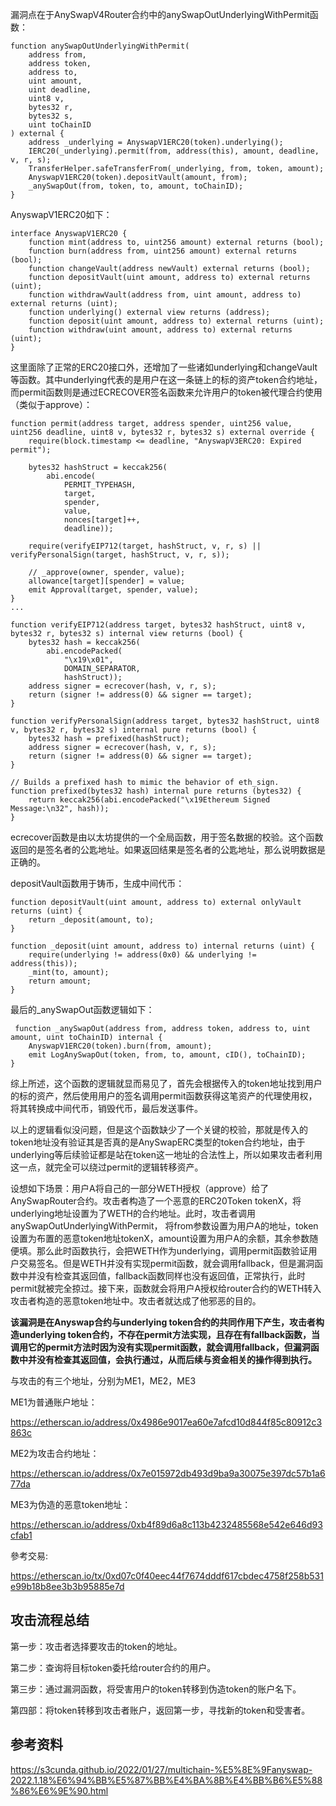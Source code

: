 漏洞点在于AnySwapV4Router合约中的anySwapOutUnderlyingWithPermit函数：
```
function anySwapOutUnderlyingWithPermit(
    address from,
    address token,
    address to,
    uint amount,
    uint deadline,
    uint8 v,
    bytes32 r,
    bytes32 s,
    uint toChainID
) external {
    address _underlying = AnyswapV1ERC20(token).underlying();
    IERC20(_underlying).permit(from, address(this), amount, deadline, v, r, s);
    TransferHelper.safeTransferFrom(_underlying, from, token, amount);
    AnyswapV1ERC20(token).depositVault(amount, from);
    _anySwapOut(from, token, to, amount, toChainID);
}
```
AnyswapV1ERC20如下：
```
interface AnyswapV1ERC20 {
    function mint(address to, uint256 amount) external returns (bool);
    function burn(address from, uint256 amount) external returns (bool);
    function changeVault(address newVault) external returns (bool);
    function depositVault(uint amount, address to) external returns (uint);
    function withdrawVault(address from, uint amount, address to) external returns (uint);
    function underlying() external view returns (address);
    function deposit(uint amount, address to) external returns (uint);
    function withdraw(uint amount, address to) external returns (uint);
}
```

这里面除了正常的ERC20接口外，还增加了一些诸如underlying和changeVault等函数。其中underlying代表的是用户在这一条链上的标的资产token合约地址，而permit函数则是通过ECRECOVER签名函数来允许用户的token被代理合约使用（类似于approve）：

```
function permit(address target, address spender, uint256 value, uint256 deadline, uint8 v, bytes32 r, bytes32 s) external override {
    require(block.timestamp <= deadline, "AnyswapV3ERC20: Expired permit");

    bytes32 hashStruct = keccak256(
        abi.encode(
            PERMIT_TYPEHASH,
            target,
            spender,
            value,
            nonces[target]++,
            deadline));

    require(verifyEIP712(target, hashStruct, v, r, s) || verifyPersonalSign(target, hashStruct, v, r, s));

    // _approve(owner, spender, value);
    allowance[target][spender] = value;
    emit Approval(target, spender, value);
}
...

function verifyEIP712(address target, bytes32 hashStruct, uint8 v, bytes32 r, bytes32 s) internal view returns (bool) {
    bytes32 hash = keccak256(
        abi.encodePacked(
            "\x19\x01",
            DOMAIN_SEPARATOR,
            hashStruct));
    address signer = ecrecover(hash, v, r, s);
    return (signer != address(0) && signer == target);
}

function verifyPersonalSign(address target, bytes32 hashStruct, uint8 v, bytes32 r, bytes32 s) internal pure returns (bool) {
    bytes32 hash = prefixed(hashStruct);
    address signer = ecrecover(hash, v, r, s);
    return (signer != address(0) && signer == target);
}

// Builds a prefixed hash to mimic the behavior of eth_sign.
function prefixed(bytes32 hash) internal pure returns (bytes32) {
    return keccak256(abi.encodePacked("\x19Ethereum Signed Message:\n32", hash));
}
```
ecrecover函数是由以太坊提供的一个全局函数，用于签名数据的校验。这个函数返回的是签名者的公匙地址。如果返回结果是签名者的公匙地址，那么说明数据是正确的。

depositVault函数用于铸币，生成中间代币：
```
function depositVault(uint amount, address to) external onlyVault returns (uint) {
    return _deposit(amount, to);
}

function _deposit(uint amount, address to) internal returns (uint) {
    require(underlying != address(0x0) && underlying != address(this));
    _mint(to, amount);
    return amount;
}
```
最后的_anySwapOut函数逻辑如下：
```
 function _anySwapOut(address from, address token, address to, uint amount, uint toChainID) internal {
    AnyswapV1ERC20(token).burn(from, amount);
    emit LogAnySwapOut(token, from, to, amount, cID(), toChainID);
}
```

综上所述，这个函数的逻辑就显而易见了，首先会根据传入的token地址找到用户的标的资产，然后使用用户的签名调用permit函数获得这笔资产的代理使用权，将其转换成中间代币，销毁代币，最后发送事件。

以上的逻辑看似没问题，但是这个函数缺少了一个关键的校验，那就是传入的token地址没有验证其是否真的是AnySwapERC类型的token合约地址，由于underlying等后续验证都是站在token这一地址的合法性上，所以如果攻击者利用这一点，就完全可以绕过permit的逻辑转移资产。

设想如下场景：用户A将自己的一部分WETH授权（approve）给了AnySwapRouter合约。攻击者构造了一个恶意的ERC20Token tokenX，将underlying地址设置为了WETH的合约地址。此时，攻击者调用anySwapOutUnderlyingWithPermit， 将from参数设置为用户A的地址，token设置为布置的恶意token地址tokenX，amount设置为用户A的余额，其余参数随便填。那么此时函数执行，会把WETH作为underlying，调用permit函数验证用户交易签名。但是WETH并没有实现permit函数，就会调用fallback，但是漏洞函数中并没有检查其返回值，fallback函数同样也没有返回值，正常执行，此时permit就被完全掠过。接下来，函数就会将用户A授权给router合约的WETH转入攻击者构造的恶意token地址中。攻击者就达成了他邪恶的目的。

__该漏洞是在Anyswap合约与underlying token合约的共同作用下产生，攻击者构造underlying token合约，不存在permit方法实现，且存在有fallback函数，当调用它的permit方法时因为没有实现permit函数，就会调用fallback，但漏洞函数中并没有检查其返回值，会执行通过，从而后续与资金相关的操作得到执行。__


与攻击的有三个地址，分别为ME1，ME2，ME3

ME1为普通账户地址：

<https://etherscan.io/address/0x4986e9017ea60e7afcd10d844f85c80912c3863c>

ME2为攻击合约地址：

<https://etherscan.io/address/0x7e015972db493d9ba9a30075e397dc57b1a677da>

ME3为伪造的恶意token地址：

<https://etherscan.io/address/0xb4f89d6a8c113b4232485568e542e646d93cfab1>

參考交易: 

https://etherscan.io/tx/0xd07c0f40eec44f7674dddf617cbdec4758f258b531e99b18b8ee3b3b95885e7d



## 攻击流程总结

第一步：攻击者选择要攻击的token的地址。

第二步：查询将目标token委托给router合约的用户。

第三步：通过漏洞函数，将受害用户的token转移到伪造token的账户名下。

第四部：将token转移到攻击者账户，返回第一步，寻找新的token和受害者。

## 参考资料
<https://s3cunda.github.io/2022/01/27/multichain-%E5%8E%9Fanyswap-2022.1.18%E6%94%BB%E5%87%BB%E4%BA%8B%E4%BB%B6%E5%88%86%E6%9E%90.html>